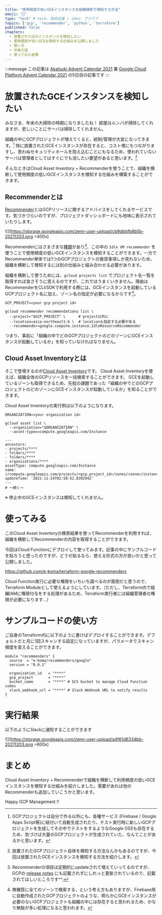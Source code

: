 ```yaml
---
title: "使用頻度の低いGCEインスタンスを組織横断で検知する方法"
emoji: "🚿"
type: "tech" # tech: 技術記事 / idea: アイデア
topics: ['gcp', 'recommender', 'python', 'terraform']
published: false
chapters:
  - 放置されたGCEインスタンスを検知したい
  - 使用頻度が低いGCEを検知する仕組みを公開しました
  - 使い方
  - 中身の話
  - 使ってみた結果
---
```


:::message
この記事は [Akatsuki Advent Calendar 2021](https://adventar.org/calendars/6566) 兼 [Google Cloud Platform Advent Calendar 2021](https://qiita.com/advent-calendar/2021/gcp)
の5日目の記事です
:::

# 放置されたGCEインスタンスを検知したい

みなさま、年末の大掃除の時期になりましたね！
部屋はルンバが掃除してくれますが、悲しいことにサーバは掃除してくれません。

組織の中にGCPプロジェクトが増えてくると、統制/管理が大変になってきます。[^1]
特に放置されたGCEインスタンスが存在すると、コスト増にもつながりますし、思わぬセキュリティホールを抱え込むことにもなるため、使われていないサーバは管理者としてはすぐにでも消したい要望があると思います。[^2]

そんなときはCloud Asset Inventory + Recommenderを使うことで、組織を横断して使用頻度の低いGCEインスタンスを検知する仕組みを構築することができます。


[^1]: GCPプロジェクトは自分で作る以外にも、各種サービス (Firebase / Google Apps Script等)に紐付いて自動生成されたり、テスト実行時に新しいGCPプロジェクトを生成してその中でテストをするようなGoogle OSSも存在するため、気づけば大量のGCPプロジェクトが生成されていた、なんてことがあるかと思います。

[^2]: 放置されたGCPプロジェクト自体を検知する方法なんかもあるのですが、今回は放置されたGCEインスタンスを検知する方法を紹介します。


## Recommenderとは

[Recommender](https://cloud.google.com/recommender/docs/overview)とはGCPリソースに関するアドバイスをしてくれるサービスです。気づきづらいのですが、プロジェクトダッシュボードにも地味に表示されていたりします。

![](https://storage.googleapis.com/zenn-user-upload/cb9dbbfb8b5b-20211203.png =400x)

Recommenderにはさまざまな[種類](https://cloud.google.com/recommender/docs/recommenders)があり[^3]、この中の `Idle VM recommender` を使うことで使用頻度の低いGCEインスタンスを検知することができます。一方でRecommender単体では1つのGCPプロジェクトの推奨事項しか見れないため、組織を横断して検知するには別の仕組みと組み合わせる必要があります。

組織を横断して使うためには、`gcloud projects list` でプロジェクト名一覧を取得すれば良さそうに思えるのですが、これではうまくいきません。理由はRecommenderをCLI/SDKで利用する際には、GCEインスタンスを起動しているGCPプロジェクト名に加え、ゾーン名の指定が必要になるからです[^20]。

```shell: Recommender利用例
GCP_PROJECT=<your gcp project id>

gcloud recommender recommendations list \
  --project="$GCP_PROJECT" \      # project以外に
  --location=asia-northeast1-b \  # locationも指定する必要がある
  --recommender=google.compute.instance.IdleResourceRecommender
```

つまり、事前に「組織の中でどのGCPプロジェクトのどのゾーンにGCEインスタンスが起動しているか」を知っていなければなりません。

[^3]: Recommenderの項目は定期的にupdateされて増えていってるのですが、GCPの [release notes](https://cloud.google.com/release-notes) にも記載されずにしれっと更新されているので、記載されてほしいところです^^;

[^20]: 無機質に全てのゾーンで検索する、という考え方もありますが、Firebase用に自動作成されたGCPプロジェクトのような、明らかにGCEインスタンスが必要のないGCPプロジェクトも組織の中には存在すると思われるため、かなり無駄が多い処理になると思われます。

## Cloud Asset Inventoryとは
そこで登場するのが[Cloud Asset Inventory](https://cloud.google.com/asset-inventory/docs/overview)です。
Cloud Asset Inventoryを使えば、組織全体のGCPリソースを一括検索することができます。
GCEを起動しているゾーンも取得できるため、先程の課題であった「組織の中でどのGCPプロジェクトのどのゾーンにGCEインスタンスが起動しているか」を知ることができます。


Cloud Asset Inventoryの実行例は以下のようになります。
```shell: Cloud Asset Inventory利用例
ORGANIZATION=<your organization id>

gcloud asset list \
  --organization="$ORGANIZATION" \
  --asset-types=compute.googleapis.com/Instance
```
```shell: 実行結果
---
ancestors:
- projects/****
- folders/****
- folders/****
- organizations/****
assetType: compute.googleapis.com/Instance
name: //compute.googleapis.com/projects/<gcp_project_id>/zones/<zone>/instances/<instance_name>
updateTime: '2021-11-24T02:50:52.839294Z'
---
# 〜続く〜
```

※ 停止中のGCEインスタンスは検知してくれません。


# 使ってみる

このCloud Asset Inventoryの検索結果を使ってRecommenderを利用すれば、組織を横断してRecommenderの内容を取得することができます。

今回はCloud Functionにデプロイして使ってみます。記事の中にサンプルコードを貼ろうと思ったのですが、どうせ貼るなら、使える形式の方が良いかと思って公開しました。

<!-- #使用頻度が低いGCEを検知する仕組みを公開しました -->

https://github.com/e-koma/terraform-google-recommenders


<!-- 仕組みとしてはCloud Asset Inventory + RecommenderをCloud Functionで実行しているだけなのですが、 -->

Cloud Function実行に必要な権限をいちいち調べるのが面倒だと思うので、Terraform Moduleとして使えるようにしています。（ただし、Terraform内で組織IAMに権限付与をする処理があるため、Terraform実行者には組織管理者の権限が必要になります...）


# サンプルコードの使い方
ご自身のTerraform内に以下のように書けばデプロイすることができます。デフォルトだと月に1回スキャンする設定になっていますが、パラメータでスキャン頻度を変えることができます。

```hcl
module "recommenders" {
  source  = "e-koma/recommenders/google"
  version = "0.0.1"

  organization_id   = "****"
  gcp_project       = "****"
  bucket_name       = "****" # GCS bucket to manage Cloud Function codes
  slack_webhook_url = "****" # Slack Webhook URL to notify results
}
```

# 実行結果
以下のようにSlackに通知することができます

![](https://storage.googleapis.com/zenn-user-upload/a4f61d6334bb-20211203.png =600x)


# まとめ
Cloud Asset Inventory + Recommenderで組織を横断して利用頻度の低いGCEインスタンスを検知する仕組みを紹介しました。需要があれば他のRecommenderも追加していこうかと思います。

Happy GCP Management !!
